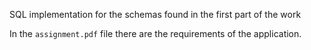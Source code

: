 SQL implementation for the schemas found in the first part of the work

In the `assignment.pdf` file there are the requirements of the application.
